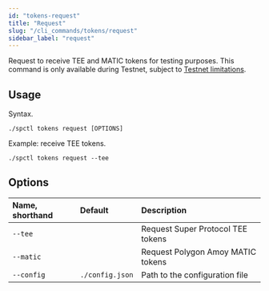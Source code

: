 ```yaml
---
id: "tokens-request"
title: "Request"
slug: "/cli_commands/tokens/request"
sidebar_label: "request"
---
```


Request to receive TEE and MATIC tokens for testing purposes. This command is only available during Testnet, subject to [Testnet limitations](/testnet/limitations/).

## Usage

Syntax.

```
./spctl tokens request [OPTIONS]
```

Example: receive TEE tokens.

```
./spctl tokens request --tee
```

## Options

| **Name, shorthand** | **Default**     | **Description**                      |
|:--------------------|:----------------|:-------------------------------------|
| `--tee`             |                 | Request Super Protocol TEE tokens    |
| `--matic`           |                 | Request Polygon Amoy MATIC tokens  |
| `--config`          | `./config.json` | Path to the configuration file       |
